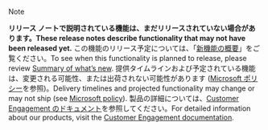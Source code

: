  > [!NOTE]
 >  <span data-ttu-id="b3716-101">**リリース ノートで説明されている機能は、まだリリースされていない場合があります。**</span><span class="sxs-lookup"><span data-stu-id="b3716-101">**These release notes describe functionality that may not have been released yet.**</span></span>
<span data-ttu-id="b3716-102">この機能のリリース予定については、「[新機能の概要](/business-applications-release-notes/October18/dynamics365-marketing/marketing/planned-features)」をご覧ください。</span><span class="sxs-lookup"><span data-stu-id="b3716-102">To see when this functionality is planned to release, please review [Summary of what’s new](/business-applications-release-notes/October18/dynamics365-marketing/marketing/planned-features).</span></span> <span data-ttu-id="b3716-103">提供タイムラインおよび予定されている機能は、変更される可能性、または出荷されない可能性があります ([Microsoft ポリシー](https://go.microsoft.com/fwlink/p/?linkid=2007332)を参照)。</span><span class="sxs-lookup"><span data-stu-id="b3716-103">Delivery timelines and projected functionality may change or may not ship (see [Microsoft policy](https://go.microsoft.com/fwlink/p/?linkid=2007332)).</span></span> <span data-ttu-id="b3716-104">製品の詳細については、[Customer Engagement のドキュメント](https://docs.microsoft.com/dynamics365/#pivot=business-apps&panel=customer-engagement)を参照してください。</span><span class="sxs-lookup"><span data-stu-id="b3716-104">For detailed information about our products, visit the [Customer Engagement documentation](https://docs.microsoft.com/dynamics365/#pivot=business-apps&panel=customer-engagement).</span></span>
